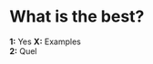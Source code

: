 <!--
SPDX-FileCopyrightText: 2023 Joel Rangsmo <joel@rangsmo.se>
SPDX-License-Identifier: CC0-1.0
-->

# What is the best?
**1:** Yes 
**X:** Examples   
**2:** Quel
